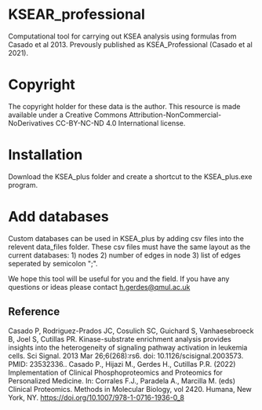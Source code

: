 # KSEAR_professional
Computational tool for carrying out KSEA analysis using formulas from Casado et al 2013. Prevously published as KSEA_Professional (Casado et al 2021). 

# Copyright
The copyright holder for these data is the author. This resource is made available under a Creative Commons Attribution-NonCommercial-NoDerivatives CC-BY-NC-ND 4.0 International license.

# Installation 
Download the KSEA_plus folder and create a shortcut to the KSEA_plus.exe program. 

# Add databases
Custom databases can be used in KSEA_plus by adding csv files into the relevent data_files folder. These csv files must have the same layout as the current databases: 1) nodes 2) number of edges in node 3) list of edges seperated by semicolon ";".

We hope this tool will be useful for you and the field. If you have any questions or ideas please contact h.gerdes@qmul.ac.uk


## Reference
Casado P, Rodriguez-Prados JC, Cosulich SC, Guichard S, Vanhaesebroeck B, Joel S, Cutillas PR. Kinase-substrate enrichment analysis provides insights into the heterogeneity of signaling pathway activation in leukemia cells. Sci Signal. 2013 Mar 26;6(268):rs6. doi: 10.1126/scisignal.2003573. PMID: 23532336.. 
Casado P., Hijazi M., Gerdes H., Cutillas P.R. (2022) Implementation of Clinical Phosphoproteomics and Proteomics for Personalized Medicine. In: Corrales F.J., Paradela A., Marcilla M. (eds) Clinical Proteomics. Methods in Molecular Biology, vol 2420. Humana, New York, NY. https://doi.org/10.1007/978-1-0716-1936-0_8
